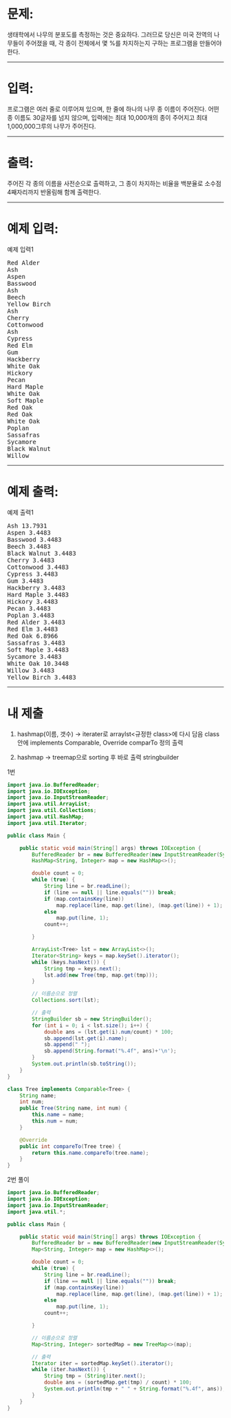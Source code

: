 # 문제: 
생태학에서 나무의 분포도를 측정하는 것은 중요하다. 그러므로 당신은 미국 전역의 나무들이 주어졌을 때, 각 종이 전체에서 몇 %를 차지하는지 구하는 프로그램을 만들어야 한다.

---
# 입력:
프로그램은 여러 줄로 이루어져 있으며, 한 줄에 하나의 나무 종 이름이 주어진다. 어떤 종 이름도 30글자를 넘지 않으며, 입력에는 최대 10,000개의 종이 주어지고 최대 1,000,000그루의 나무가 주어진다.

---
# 출력: 
주어진 각 종의 이름을 사전순으로 출력하고, 그 종이 차지하는 비율을 백분율로 소수점 4째자리까지 반올림해 함께 출력한다.


---
# 예제 입력:

예제 입력1
<pre>
Red Alder
Ash
Aspen
Basswood
Ash
Beech
Yellow Birch
Ash
Cherry
Cottonwood
Ash
Cypress
Red Elm
Gum
Hackberry
White Oak
Hickory
Pecan
Hard Maple
White Oak
Soft Maple
Red Oak
Red Oak
White Oak
Poplan
Sassafras
Sycamore
Black Walnut
Willow
</pre>

---
# 예제 출력:

예제 출력1
<pre>
Ash 13.7931
Aspen 3.4483
Basswood 3.4483
Beech 3.4483
Black Walnut 3.4483
Cherry 3.4483
Cottonwood 3.4483
Cypress 3.4483
Gum 3.4483
Hackberry 3.4483
Hard Maple 3.4483
Hickory 3.4483
Pecan 3.4483
Poplan 3.4483
Red Alder 3.4483
Red Elm 3.4483
Red Oak 6.8966
Sassafras 3.4483
Soft Maple 3.4483
Sycamore 3.4483
White Oak 10.3448
Willow 3.4483
Yellow Birch 3.4483
</pre>

---
# 내 제출

1. hashmap(이름, 갯수) -> iterater로 arraylst<규정한 class>에 다시 담음 
class안에 implements Comparable, Override comparTo 정의
출력

2. hashmap -> treemap으로 sorting 후 바로 출력
stringbuilder


1번 

~~~java
import java.io.BufferedReader;
import java.io.IOException;
import java.io.InputStreamReader;
import java.util.ArrayList;
import java.util.Collections;
import java.util.HashMap;
import java.util.Iterator;

public class Main {

    public static void main(String[] args) throws IOException {
        BufferedReader br = new BufferedReader(new InputStreamReader(System.in));
        HashMap<String, Integer> map = new HashMap<>();

        double count = 0;
        while (true) {
            String line = br.readLine();
            if (line == null || line.equals("")) break;
            if (map.containsKey(line))
                map.replace(line, map.get(line), (map.get(line)) + 1);
            else
                map.put(line, 1);
            count++;

        }

        ArrayList<Tree> lst = new ArrayList<>();
        Iterator<String> keys = map.keySet().iterator();
        while (keys.hasNext()) {
            String tmp = keys.next();
            lst.add(new Tree(tmp, map.get(tmp)));
        }

        // 이름순으로 정렬
        Collections.sort(lst);

        // 출력
        StringBuilder sb = new StringBuilder();
        for (int i = 0; i < lst.size(); i++) {
            double ans = (lst.get(i).num/count) * 100;
            sb.append(lst.get(i).name);
            sb.append(" ");
            sb.append(String.format("%.4f", ans)+'\n');
        }
        System.out.println(sb.toString());
    }
}

class Tree implements Comparable<Tree> {
    String name;
    int num;
    public Tree(String name, int num) {
        this.name = name;
        this.num = num;
    }

    @Override
    public int compareTo(Tree tree) {
        return this.name.compareTo(tree.name);
    }
}
~~~

2번 풀이

~~~java
import java.io.BufferedReader;
import java.io.IOException;
import java.io.InputStreamReader;
import java.util.*;

public class Main {

    public static void main(String[] args) throws IOException {
        BufferedReader br = new BufferedReader(new InputStreamReader(System.in));
        Map<String, Integer> map = new HashMap<>();

        double count = 0;
        while (true) {
            String line = br.readLine();
            if (line == null || line.equals("")) break;
            if (map.containsKey(line))
                map.replace(line, map.get(line), (map.get(line)) + 1);
            else
                map.put(line, 1);
            count++;

        }

        // 이름순으로 정렬
        Map<String, Integer> sortedMap = new TreeMap<>(map);

        // 출력
        Iterator iter = sortedMap.keySet().iterator();
        while (iter.hasNext()) {
            String tmp = (String)iter.next();
            double ans = (sortedMap.get(tmp) / count) * 100;
            System.out.println(tmp + " " + String.format("%.4f", ans));
        }
    }
}
~~~

